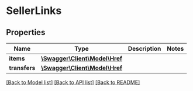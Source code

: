 # SellerLinks

## Properties
Name | Type | Description | Notes
------------ | ------------- | ------------- | -------------
**items** | [**\Swagger\Client\Model\Href**](Href.md) |  | 
**transfers** | [**\Swagger\Client\Model\Href**](Href.md) |  | 

[[Back to Model list]](../README.md#documentation-for-models) [[Back to API list]](../README.md#documentation-for-api-endpoints) [[Back to README]](../README.md)


